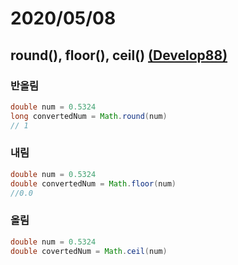 # 2020/05/08

## round(), floor(), ceil() [(Develop88)](https://developer88.tistory.com/97)

### 반올림

~~~java
double num = 0.5324
long convertedNum = Math.round(num)
// 1
~~~

### 내림

~~~java
double num = 0.5324
double convertedNum = Math.floor(num)
//0.0
~~~

### 올림

~~~java
double num = 0.5324
double covertedNum = Math.ceil(num)
~~~
